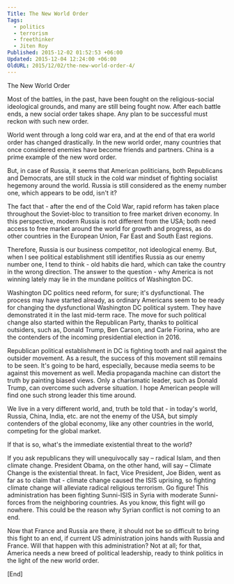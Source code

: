 ```yaml
---
Title: The New World Order
Tags:
  - politics
  - terrorism
  - freethinker
  - Jiten Roy
Published: 2015-12-02 01:52:53 +06:00
Updated: 2015-12-04 12:24:00 +06:00
OldURL: 2015/12/02/the-new-world-order-4/
---
```


The New World Order 

Most of the battles, in the past, have been fought on the religious-social ideological grounds, and many are still being fought now. After each battle ends, a new social order takes shape. Any plan to be successful must reckon with such new order.  

World went through a long cold war era, and at the end of that era world order has changed drastically. In the new world order, many countries that once considered enemies have become friends and partners. China is a prime example of the new word order. 

But, in case of Russia, it seems that American politicians, both Republicans and Democrats, are still stuck in the cold war mindset of fighting socialist hegemony around the world. Russia is still considered as the enemy number one, which appears to be odd, isn't it?  

The fact that - after the end of the Cold War, rapid reform has taken place throughout the Soviet-bloc to transition to free market driven economy. In this perspective, modern Russia is not different from the USA; both need access to free market around the world for growth and progress, as do other countries in the European Union, Far East and South East regions. 

Therefore, Russia is our business competitor, not ideological enemy. But, when I see political establishment still identifies Russia as our enemy number one, I tend to think - old habits die hard, which can take the country in the wrong direction. The answer to the question - why America is not winning lately may lie in the mundane politics of Washington DC. 

Washington DC politics need reform, for sure; it's dysfunctional. The process may have started already, as ordinary Americans seem to be ready for changing the dysfunctional Washington DC political system. They have demonstrated it in the last mid-term race.  The move for such political change also started within the Republican Party, thanks to political outsiders, such as, Donald Trump, Ben Carson, and Carle Fiorina, who are the contenders of the incoming presidential election in 2016. 

Republican political establishment in DC is fighting tooth and nail against the outsider movement. As a result, the success of this movement still remains to be seen. It's going to be hard, especially, because media seems to be against this movement as well. Media propaganda machine can distort the truth by painting biased views. Only a charismatic leader, such as Donald Trump, can overcome such adverse situation. I hope American people will find one such strong leader this time around.

We live in a very different world, and, truth be told that - in today's world, Russia, China, India, etc. are not the enemy of the USA, but simply contenders of the global economy, like any other countries in the world, competing for the  global market.  

If that is so, what's the immediate existential threat to the world?  

If you ask republicans they will unequivocally say – radical Islam, and then climate change. President Obama, on the other hand, will say – Climate Change is the existential threat. In fact, Vice President, Joe Biden, went as far as to claim that - climate change caused the ISIS uprising, so fighting climate change will alleviate radical religious terrorism. Go figure! This administration has been fighting Sunni-ISIS in Syria with moderate Sunni-forces from the neighboring countries. As you know, this fight will go nowhere. This could be the reason why Syrian conflict is not coming to an end.  
 
Now that France and Russia are there, it should not be so difficult to bring this fight to an end, if current US administration joins hands with Russia and France. Will that happen with this administration? Not at all; for that, America needs a new breed of political leadership, ready to think politics in the light of the new world order. 

[End]
  


